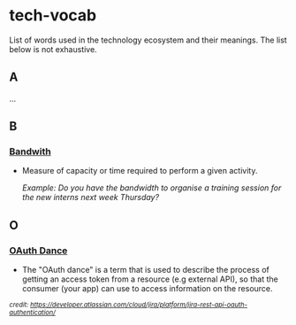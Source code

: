 # tech-vocab
List of words used in the technology ecosystem and their meanings. The list below is not exhaustive.

## A
...

## B
### [Bandwith](#bandwidth)
- Measure of capacity or time required to perform a given activity.

  _Example: Do you have the bandwidth to organise a training session for the new interns next week Thursday?_

## O
### [OAuth Dance](#oauth-dance)
- The "OAuth dance" is a term that is used to describe the process of getting an access token from a resource (e.g external API), so that the consumer (your app) can use to access information on the resource.

<em><small>credit: https://developer.atlassian.com/cloud/jira/platform/jira-rest-api-oauth-authentication/</small></em>
